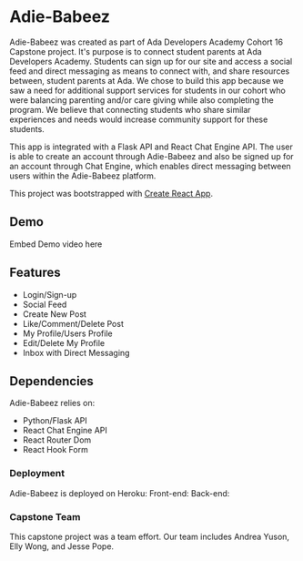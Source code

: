# Adie-Babeez 
Adie-Babeez was created as part of Ada Developers Academy Cohort 16 Capstone project. It's purpose is to connect student parents at Ada Developers Academy. Students can sign up for our site and access a social feed and direct messaging as means to connect with, and share resources between, student parents at Ada. We chose to build this app because we saw a need for additional support services for students in our cohort who were balancing parenting and/or care giving while also completing the program. We believe that connecting students who share similar experiences and needs would increase community support for these students. 

This app is integrated with a Flask API and React Chat Engine API. The user is able to create an account through Adie-Babeez and also be signed up for an account through Chat Engine, which enables direct messaging between users within the Adie-Babeez platform. 

This project was bootstrapped with [Create React App](https://github.com/facebook/create-react-app).

## Demo

Embed Demo video here

## Features
+ Login/Sign-up
+ Social Feed
+ Create New Post
+ Like/Comment/Delete Post
+ My Profile/Users Profile
+ Edit/Delete My Profile
+ Inbox with Direct Messaging

## Dependencies 
Adie-Babeez relies on:
- Python/Flask API
- React Chat Engine API
- React Router Dom
- React Hook Form

### Deployment

Adie-Babeez is deployed on Heroku:
Front-end:
Back-end:

### Capstone Team

This capstone project was a team effort. Our team includes Andrea Yuson, Elly Wong, and Jesse Pope.
